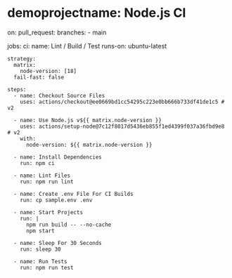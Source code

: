 # demoprojectname: Node.js CI
on:
  pull_request:
    branches:
      - main

jobs:
  ci:
    name: Lint / Build / Test
    runs-on: ubuntu-latest

    strategy:
      matrix:
        node-version: [18]
      fail-fast: false

    steps:
      - name: Checkout Source Files
        uses: actions/checkout@ee0669bd1cc54295c223e0bb666b733df41de1c5 # v2

      - name: Use Node.js v${{ matrix.node-version }}
        uses: actions/setup-node@7c12f8017d5436eb855f1ed4399f037a36fbd9e8 # v2
        with:
          node-version: ${{ matrix.node-version }}

      - name: Install Dependencies
        run: npm ci

      - name: Lint Files
        run: npm run lint

      - name: Create .env File For CI Builds
        run: cp sample.env .env

      - name: Start Projects
        run: |
          npm run build -- --no-cache
          npm start

      - name: Sleep For 30 Seconds
        run: sleep 30

      - name: Run Tests
        run: npm run test
